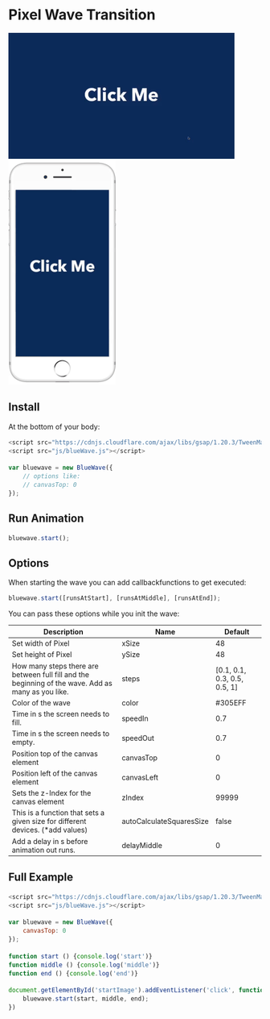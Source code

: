 # Pixel Wave Transition
![Pixel Wave Animation Preview](/dev/img/pixelWave.gif "Pixel Wave Animation Preview")
![Pixel Wave Animation Mobile](/dev/img/pixelWaveMobile.gif "Pixel Wave Animation Mobile")

## Install
At the bottom of your body:
```javascript
<script src="https://cdnjs.cloudflare.com/ajax/libs/gsap/1.20.3/TweenMax.min.js"></script>
<script src="js/blueWave.js"></script>

var bluewave = new BlueWave({
    // options like:
    // canvasTop: 0
});
```
## Run Animation
```javascript
bluewave.start();
```

## Options
When starting the wave you can add callbackfunctions to get executed:
```javascript
bluewave.start([runsAtStart], [runsAtMiddle], [runsAtEnd]);
```

You can pass these options while you init the wave:

| Description                                                                                        | Name                     | Default                      |
|----------------------------------------------------------------------------------------------------|--------------------------|------------------------------|
| Set width of Pixel                                                                                 | xSize                    | 48                           |
| Set height of Pixel                                                                                | ySize                    | 48                           |
| How many steps there are between full fill and the beginning of the wave. Add as many as you like. | steps                    | [0.1, 0.1, 0.3, 0.5, 0.5, 1] |
| Color of the wave                                                                                  | color                    | #305EFF                      |
| Time in s the screen needs to fill.                                                                | speedIn                  | 0.7                          |
| Time in s the screen needs to empty.                                                               | speedOut                 | 0.7                          |
| Position top of the canvas element                                                                 | canvasTop                | 0                            |
| Position left of the canvas element                                                                | canvasLeft               | 0                            |
| Sets the z-Index for the canvas element                                                            | zIndex                   | 99999                        |
| This is a function that sets a given size for different devices. (*add values)                     | autoCalculateSquaresSize | false                        |
| Add a delay in s before animation out runs.                                                        | delayMiddle              | 0                            |

## Full Example

```javascript
<script src="https://cdnjs.cloudflare.com/ajax/libs/gsap/1.20.3/TweenMax.min.js"></script>
<script src="js/blueWave.js"></script>

var bluewave = new BlueWave({
    canvasTop: 0
});

function start () {console.log('start')}
function middle () {console.log('middle')}
function end () {console.log('end')}

document.getElementById('startImage').addEventListener('click', function() {
    bluewave.start(start, middle, end);
})
```

